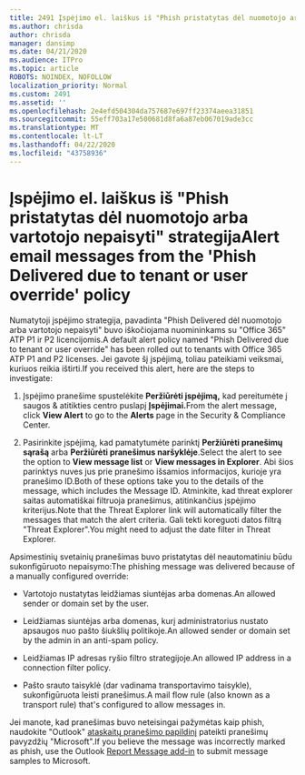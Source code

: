 ```yaml
---
title: 2491 Įspėjimo el. laiškus iš "Phish pristatytas dėl nuomotojo arba vartotojo nepaisyti" strategija
ms.author: chrisda
author: chrisda
manager: dansimp
ms.date: 04/21/2020
ms.audience: ITPro
ms.topic: article
ROBOTS: NOINDEX, NOFOLLOW
localization_priority: Normal
ms.custom: 2491
ms.assetid: ''
ms.openlocfilehash: 2e4efd504304da757687e697ff23374aeea31851
ms.sourcegitcommit: 55eff703a17e500681d8fa6a87eb067019ade3cc
ms.translationtype: MT
ms.contentlocale: lt-LT
ms.lasthandoff: 04/22/2020
ms.locfileid: "43758936"
---
```

# <a name="alert-email-messages-from-the-phish-delivered-due-to-tenant-or-user-override-policy"></a><span data-ttu-id="d1943-102">Įspėjimo el. laiškus iš "Phish pristatytas dėl nuomotojo arba vartotojo nepaisyti" strategija</span><span class="sxs-lookup"><span data-stu-id="d1943-102">Alert email messages from the 'Phish Delivered due to tenant or user override' policy</span></span>

<span data-ttu-id="d1943-103">Numatytoji įspėjimo strategija, pavadinta "Phish Delivered dėl nuomotojo arba vartotojo nepaisyti" buvo iškočiojama nuomininkams su "Office 365" ATP P1 ir P2 licencijomis.</span><span class="sxs-lookup"><span data-stu-id="d1943-103">A default alert policy named "Phish Delivered due to tenant or user override" has been rolled out to tenants with Office 365 ATP P1 and P2 licenses.</span></span> <span data-ttu-id="d1943-104">Jei gavote šį įspėjimą, toliau pateikiami veiksmai, kuriuos reikia ištirti.</span><span class="sxs-lookup"><span data-stu-id="d1943-104">If you received this alert, here are the steps to investigate:</span></span>

1. <span data-ttu-id="d1943-105">Įspėjimo pranešime spustelėkite **Peržiūrėti įspėjimą,** kad pereitumėte į saugos & atitikties centro puslapį **Įspėjimai.**</span><span class="sxs-lookup"><span data-stu-id="d1943-105">From the alert message, click **View Alert** to go to the **Alerts** page in the Security & Compliance Center.</span></span>

2. <span data-ttu-id="d1943-106">Pasirinkite įspėjimą, kad pamatytumėte parinktį **Peržiūrėti pranešimų sąrašą** arba **Peržiūrėti pranešimus naršyklėje**.</span><span class="sxs-lookup"><span data-stu-id="d1943-106">Select the alert to see the option to **View message list** or **View messages in Explorer**.</span></span> <span data-ttu-id="d1943-107">Abi šios parinktys nuves jus prie pranešimo išsamios informacijos, kurioje yra pranešimo ID.</span><span class="sxs-lookup"><span data-stu-id="d1943-107">Both of these options take you to the details of the message, which includes the Message ID.</span></span> <span data-ttu-id="d1943-108">Atminkite, kad threat explorer saitas automatiškai filtruoja pranešimus, atitinkančius įspėjimo kriterijus.</span><span class="sxs-lookup"><span data-stu-id="d1943-108">Note that the Threat Explorer link will automatically filter the messages that match the alert criteria.</span></span> <span data-ttu-id="d1943-109">Gali tekti koreguoti datos filtrą "Threat Explorer".</span><span class="sxs-lookup"><span data-stu-id="d1943-109">You might need to adjust the date filter in Threat Explorer.</span></span>

<span data-ttu-id="d1943-110">Apsimestinių svetainių pranešimas buvo pristatytas dėl neautomatiniu būdu sukonfigūruoto nepaisymo:</span><span class="sxs-lookup"><span data-stu-id="d1943-110">The phishing message was delivered because of a manually configured override:</span></span>

- <span data-ttu-id="d1943-111">Vartotojo nustatytas leidžiamas siuntėjas arba domenas.</span><span class="sxs-lookup"><span data-stu-id="d1943-111">An allowed sender or domain set by the user.</span></span>

- <span data-ttu-id="d1943-112">Leidžiamas siuntėjas arba domenas, kurį administratorius nustato apsaugos nuo pašto šiukšlių politikoje.</span><span class="sxs-lookup"><span data-stu-id="d1943-112">An allowed sender or domain set by the admin in an anti-spam policy.</span></span>

- <span data-ttu-id="d1943-113">Leidžiamas IP adresas ryšio filtro strategijoje.</span><span class="sxs-lookup"><span data-stu-id="d1943-113">An allowed IP address in a connection filter policy.</span></span>

- <span data-ttu-id="d1943-114">Pašto srauto taisyklė (dar vadinama transportavimo taisykle), sukonfigūruota leisti pranešimus.</span><span class="sxs-lookup"><span data-stu-id="d1943-114">A mail flow rule (also known as a transport rule) that's configured to allow messages in.</span></span>

<span data-ttu-id="d1943-115">Jei manote, kad pranešimas buvo neteisingai pažymėtas kaip phish, naudokite "Outlook" [ataskaitų pranešimo papildinį](https://support.office.com/article/b5caa9f1-cdf3-4443-af8c-ff724ea719d2) pateikti pranešimų pavyzdžių "Microsoft".</span><span class="sxs-lookup"><span data-stu-id="d1943-115">If you believe the message was incorrectly marked as phish, use the Outlook [Report Message add-in](https://support.office.com/article/b5caa9f1-cdf3-4443-af8c-ff724ea719d2) to submit message samples to Microsoft.</span></span>
